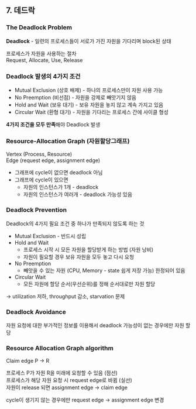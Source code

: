 ## 7. 데드락

### The Deadlock Problem

**Deadlock** - 일련의 프로세스들이 서로가 가진 자원을 기다리며 block된 상태

프로세스가 자원을 사용하는 절차<br>
Request, Allocate, Use, Release

### Deadlock 발생의 4가지 조건

- Mutual Exclusion (상호 배제) - 하나의 프로세스만이 자원 사용 가능
- No Preemption (비선점) - 자원을 강제로 빼앗기지 않음
- Hold and Wait (보유 대기) - 보유 자원을 놓지 않고 계속 가지고 있음
- Circular Wait (환형 대기) - 자원을 기다리는 프로세스 간에 사이클 형성

**4가지 조건을 모두 만족**해야 Deadlock 발생

### Resource-Allocation Graph (자원할당그래프)

Vertex (Process, Resource)<br>
Edge (request edge, assignment edge)

- 그래프에 cycle이 없으면 deadlock 아님
- 그래프에 cycle이 있으면
    - 자원의 인스턴스가 1개 - deadlock
    - 자원의 인스턴스가 여러개 - deadlock 가능성 있음

### Deadlock Prevention

Deadlock의 4가지 필요 조건 중 하나가 만족되지 않도록 하는 것

- Mutual Exclusion - 반드시 성립
- Hold and Wait
    - 프로세스 시작 시 모든 자원을 할당받게 하는 방법 (자원 낭비)
    - 자원이 필요할 경우 보유 자원을 모두 놓고 다시 요청
- No Preemption
    - 빼앗을 수 있는 자원 (CPU, Memory - state 쉽게 저장 가능) 한정되어 있음
- Circular Wait
    - 모든 자원에 할당 순서(우선순위)를 정해 순서대로만 자원 할당

→ utilization 저하, throughput 감소, starvation 문제

### Deadlock Avoidance

자원 요청에 대한 부가적인 정보를 이용해서 deadlock 가능성이 없는 경우에만 자원 할당

### Resource Allocation Graph algorithm

Claim edge P → R

프로세스 P가 자원 R을 미래에 요청할 수 있음 (점선)<br>
프로세스가 해당 자원 요청 시 request edge로 바뀜 (실선)<br>
자원이 release 되면 assignment edge → claim edge

cycle이 생기지 않는 경우에만 request edge → assignment edge 변경